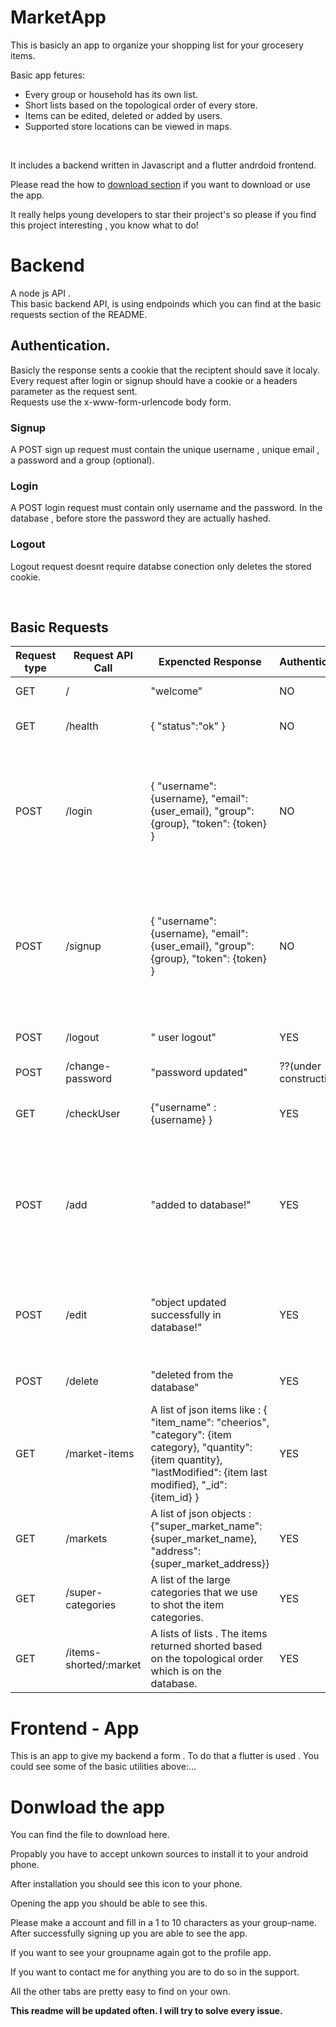 # MarketApp
This is basicly an app to organize your shopping list for your grocesery items. <br/>

Basic app fetures:
- Every group or household has its own list. 
- Short lists based on the topological order of every store.
- Items can be edited, deleted or added by users.
- Supported store locations can be viewed in maps.
<br/>

It includes a backend written in Javascript and a flutter andrdoid frontend.

Please read the how to [download section](#donwload-the-app) if you want to download or use the app.

It really helps young developers to star their project's so please if you find this project interesting , you know what to do!
# Backend
A node js API . 
<br/> 
This basic backend API, is using endpoinds which you can find at the basic requests section of the README. 
<br/>


## Authentication.
Basicly the response sents a cookie that the reciptent should save it localy. Every request after login or signup should have a cookie or a headers parameter as the request sent. 
<br/>
Requests use the x-www-form-urlencode body form.


### Signup 
A POST sign up request must contain the unique username , unique email , a password and a group (optional).

### Login
A POST login request must contain only username and the password.
In the database , before store the password they are actually hashed.

### Logout
Logout request doesnt require databse conection only deletes the stored cookie.

<br/>

## Basic Requests

| Request type | Request API Call | Expencted Response |Authentication| Commends |
| --- | --- | --- | --- | ---| 
| GET | / |"welcome"  | NO| see if docker is working |
| GET | /health |{ "status":"ok" } |NO | check the health of the API 
| POST | /login | { "username": {username}, "email": {user_email}, "group":{group}, "token": {token}  } | NO | if login was succesful the system return this json object also sets up a token given from backend in the cookies senction|
| POST | /signup | { "username": {username}, "email": {user_email}, "group":{group}, "token": {token}  } |NO | if signup is successful return this json object also sets up a token given from backend in the cookies senction (automatic login)
| POST | /logout | " user logout" | YES | succedes only if user is loged out
| POST | /change-password | "password updated" | ??(under construction) | ?? (under construction) |
| GET | /checkUser |{"username" : {username} } | YES | returns the usernmae if user is logged in
| POST | /add | "added to database!" | YES | Items are inserted based on the item id , currently items may have duplicate names (not suggested).
| POST | /edit | "object updated successfully in database!" | YES | Items are also updated based their id . Item name , category and quantity can be changed.
| POST | /delete | "deleted from the database" | YES | items are deleted based on the their id
| GET | /market-items |  A list of json items like : { "item_name": "cheerios", "category": {item category}, "quantity": {item quantity}, "lastModified": {item last modified}, "_id": {item_id} }| YES | Authentication here is a must since the authentication is used to get the group of the user.
| GET | /markets | A list of json objects : {"super_market_name": {super_market_name}, "address": {super_market_address}} | YES | Get the markets address and name |
| GET | /super-categories | A list of the large categories that we use to  shot the item categories. | YES | |
| GET | /items-shorted/:market | A lists of lists . The items returned shorted based on the topological order which is on the database. | YES | This is basicly  the heart of my API. 




# Frontend - App
This is an app to give my backend a form . 
To do that a flutter is used . You could see some of the basic utilities above:...

# Donwload the app

You can find the  file to download here.

Propably you have to accept unkown sources to install it to your android phone.

After installation you should see this icon to your phone.

Opening the app you should be able to see this.

Please make a account and fill in a 1 to 10 characters as your group-name.
After successfully signing up you are able to see the app.

If you want to see your groupname again got to the profile app.

If you want to contact me for anything you are to do so in the support.

All the other tabs are pretty easy to find on your own.


<p><Strong><bold> This readme will be updated often. I will try to solve every issue.  <bold/><Strong/> <p/>